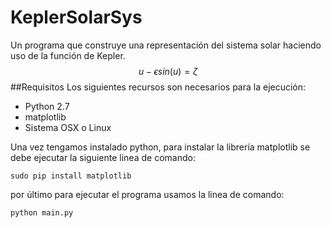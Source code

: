 KeplerSolarSys
==============
Un programa que construye una representación del sistema solar haciendo uso de la función de Kepler.
$$u-\epsilon sin(u)=\zeta$$
##Requisitos
Los siguientes recursos son necesarios para la ejecución:
* Python 2.7
* matplotlib
* Sistema OSX o Linux

Una vez tengamos instalado python, para instalar la librería matplotlib se debe ejecutar la siguiente linea de comando:
```
sudo pip install matplotlib
```
por último para ejecutar el programa usamos la linea de comando:
```
python main.py
```
